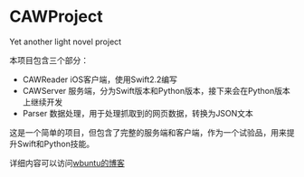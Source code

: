 # CAWProject
Yet another light novel project

本项目包含三个部分：

* CAWReader iOS客户端，使用Swift2.2编写
* CAWServer 服务端，分为Swift版本和Python版本，接下来会在Python版本上继续开发
* Parser 数据处理，用于处理抓取到的网页数据，转换为JSON文本

这是一个简单的项目，但包含了完整的服务端和客户端，作为一个试验品，用来提升Swift和Python技能。

详细内容可以访问[wbuntu的博客](http://wbuntu.com/wordpress/?p=393)
